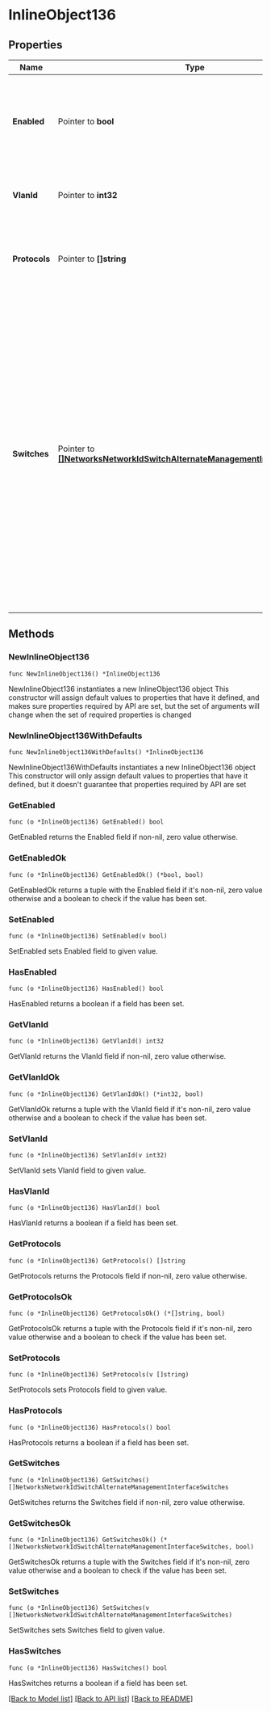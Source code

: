 # InlineObject136

## Properties

Name | Type | Description | Notes
------------ | ------------- | ------------- | -------------
**Enabled** | Pointer to **bool** | Boolean value to enable or disable AMI configuration. If enabled, VLAN and protocols must be set | [optional] 
**VlanId** | Pointer to **int32** | Alternate management VLAN, must be between 1 and 4094 | [optional] 
**Protocols** | Pointer to **[]string** | Can be one or more of the following values: &#39;radius&#39;, &#39;snmp&#39; or &#39;syslog&#39; | [optional] 
**Switches** | Pointer to [**[]NetworksNetworkIdSwitchAlternateManagementInterfaceSwitches**](NetworksNetworkIdSwitchAlternateManagementInterfaceSwitches.md) | Array of switch serial number and IP assignment. If parameter is present, it cannot have empty body. Note: switches parameter is not applicable for template networks, in other words, do not put &#39;switches&#39; in the body when updating template networks. Also, an empty &#39;switches&#39; array will remove all previous assignments | [optional] 

## Methods

### NewInlineObject136

`func NewInlineObject136() *InlineObject136`

NewInlineObject136 instantiates a new InlineObject136 object
This constructor will assign default values to properties that have it defined,
and makes sure properties required by API are set, but the set of arguments
will change when the set of required properties is changed

### NewInlineObject136WithDefaults

`func NewInlineObject136WithDefaults() *InlineObject136`

NewInlineObject136WithDefaults instantiates a new InlineObject136 object
This constructor will only assign default values to properties that have it defined,
but it doesn't guarantee that properties required by API are set

### GetEnabled

`func (o *InlineObject136) GetEnabled() bool`

GetEnabled returns the Enabled field if non-nil, zero value otherwise.

### GetEnabledOk

`func (o *InlineObject136) GetEnabledOk() (*bool, bool)`

GetEnabledOk returns a tuple with the Enabled field if it's non-nil, zero value otherwise
and a boolean to check if the value has been set.

### SetEnabled

`func (o *InlineObject136) SetEnabled(v bool)`

SetEnabled sets Enabled field to given value.

### HasEnabled

`func (o *InlineObject136) HasEnabled() bool`

HasEnabled returns a boolean if a field has been set.

### GetVlanId

`func (o *InlineObject136) GetVlanId() int32`

GetVlanId returns the VlanId field if non-nil, zero value otherwise.

### GetVlanIdOk

`func (o *InlineObject136) GetVlanIdOk() (*int32, bool)`

GetVlanIdOk returns a tuple with the VlanId field if it's non-nil, zero value otherwise
and a boolean to check if the value has been set.

### SetVlanId

`func (o *InlineObject136) SetVlanId(v int32)`

SetVlanId sets VlanId field to given value.

### HasVlanId

`func (o *InlineObject136) HasVlanId() bool`

HasVlanId returns a boolean if a field has been set.

### GetProtocols

`func (o *InlineObject136) GetProtocols() []string`

GetProtocols returns the Protocols field if non-nil, zero value otherwise.

### GetProtocolsOk

`func (o *InlineObject136) GetProtocolsOk() (*[]string, bool)`

GetProtocolsOk returns a tuple with the Protocols field if it's non-nil, zero value otherwise
and a boolean to check if the value has been set.

### SetProtocols

`func (o *InlineObject136) SetProtocols(v []string)`

SetProtocols sets Protocols field to given value.

### HasProtocols

`func (o *InlineObject136) HasProtocols() bool`

HasProtocols returns a boolean if a field has been set.

### GetSwitches

`func (o *InlineObject136) GetSwitches() []NetworksNetworkIdSwitchAlternateManagementInterfaceSwitches`

GetSwitches returns the Switches field if non-nil, zero value otherwise.

### GetSwitchesOk

`func (o *InlineObject136) GetSwitchesOk() (*[]NetworksNetworkIdSwitchAlternateManagementInterfaceSwitches, bool)`

GetSwitchesOk returns a tuple with the Switches field if it's non-nil, zero value otherwise
and a boolean to check if the value has been set.

### SetSwitches

`func (o *InlineObject136) SetSwitches(v []NetworksNetworkIdSwitchAlternateManagementInterfaceSwitches)`

SetSwitches sets Switches field to given value.

### HasSwitches

`func (o *InlineObject136) HasSwitches() bool`

HasSwitches returns a boolean if a field has been set.


[[Back to Model list]](../README.md#documentation-for-models) [[Back to API list]](../README.md#documentation-for-api-endpoints) [[Back to README]](../README.md)



